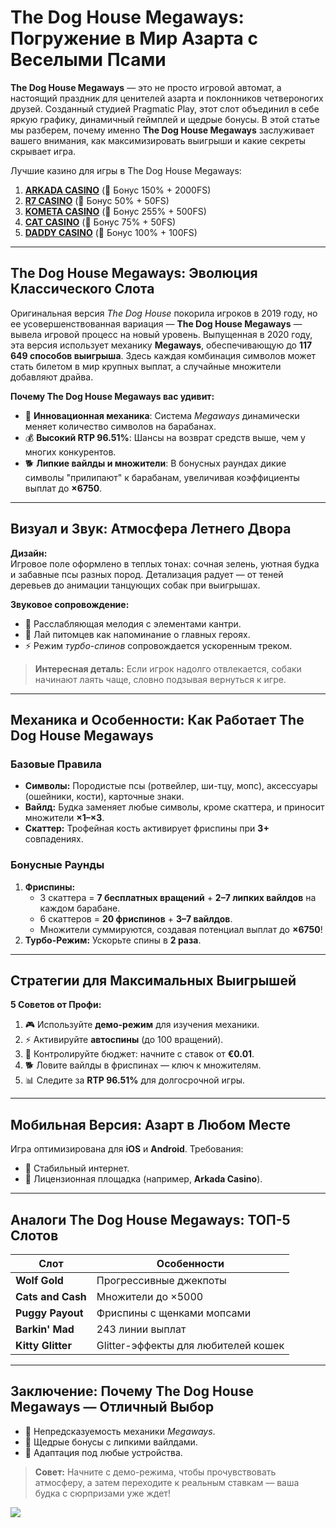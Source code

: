 # The Dog House Megaways: Погружение в Мир Азарта с Веселыми Псами

**The Dog House Megaways** — это не просто игровой автомат, а настоящий праздник для ценителей азарта и поклонников четвероногих друзей. Созданный студией Pragmatic Play, этот слот объединил в себе яркую графику, динамичный геймплей и щедрые бонусы. В этой статье мы разберем, почему именно **The Dog House Megaways** заслуживает вашего внимания, как максимизировать выигрыши и какие секреты скрывает игра.

Лучшие казино для игры в The Dog House Megaways:

1. **[ARKADA CASINO](https://clck.ru/3Hr27o "ARKADA CASINO")** (🎁 Бонус 150% + 2000FS)
2. **[R7 CASINO](https://clck.ru/3HsT58 "R7 CASINO")** (🎁 Бонус 50% + 50FS)
3. **[KOMETA CASINO](https://clck.ru/3JHf2X "KOMETA CASINO")** (🎁 Бонус 255% + 500FS)
4. **[CAT CASINO](https://clck.ru/3HsTGi "CAT CASINO")** (🎁 Бонус 75% + 50FS)
5. **[DADDY CASINO](https://clck.ru/3HsTSj "DADDY CASINO")** (🎁 Бонус 100% + 100FS)

---

## The Dog House Megaways: Эволюция Классического Слота
Оригинальная версия *The Dog House* покорила игроков в 2019 году, но ее усовершенствованная вариация — **The Dog House Megaways** — вывела игровой процесс на новый уровень. Выпущенная в 2020 году, эта версия использует механику **Megaways**, обеспечивающую до **117 649 способов выигрыша**. Здесь каждая комбинация символов может стать билетом в мир крупных выплат, а случайные множители добавляют драйва.

**Почему The Dog House Megaways вас удивит:**
- 🎰 **Инновационная механика**: Система *Megaways* динамически меняет количество символов на барабанах.
- 💰 **Высокий RTP 96.51%**: Шансы на возврат средств выше, чем у многих конкурентов.
- 🐕 **Липкие вайлды и множители**: В бонусных раундах дикие символы "прилипают" к барабанам, увеличивая коэффициенты выплат до **×6750**.

---

## Визуал и Звук: Атмосфера Летнего Двора
**Дизайн:**  
Игровое поле оформлено в теплых тонах: сочная зелень, уютная будка и забавные псы разных пород. Детализация радует — от теней деревьев до анимации танцующих собак при выигрышах.

**Звуковое сопровождение:**
- 🎵 Расслабляющая мелодия с элементами кантри.
- 🐾 Лай питомцев как напоминание о главных героях.
- ⚡ Режим *турбо-спинов* сопровождается ускоренным треком.

> **Интересная деталь:** Если игрок надолго отвлекается, собаки начинают лаять чаще, словно подзывая вернуться к игре.

---

## Механика и Особенности: Как Работает The Dog House Megaways
### Базовые Правила
- **Символы:** Породистые псы (ротвейлер, ши-тцу, мопс), аксессуары (ошейники, кости), карточные знаки.
- **Вайлд:** Будка заменяет любые символы, кроме скаттера, и приносит множители **×1–×3**.
- **Скаттер:** Трофейная кость активирует фриспины при **3+** совпадениях.

### Бонусные Раунды
1. **Фриспины:**  
   - 3 скаттера = **7 бесплатных вращений** + **2–7 липких вайлдов** на каждом барабане.  
   - 6 скаттеров = **20 фриспинов** + **3–7 вайлдов**.  
   - Множители суммируются, создавая потенциал выплат до **×6750**!
2. **Турбо-Режим:** Ускорьте спины в **2 раза**.

---

## Стратегии для Максимальных Выигрышей
**5 Советов от Профи:**
1. 🎮 Используйте **демо-режим** для изучения механики.
2. ⚡ Активируйте **автоспины** (до 100 вращений).
3. 💸 Контролируйте бюджет: начните с ставок от **€0.01**.
4. 🐕 Ловите вайлды в фриспинах — ключ к множителям.
5. 📊 Следите за **RTP 96.51%** для долгосрочной игры.

---

## Мобильная Версия: Азарт в Любом Месте
Игра оптимизирована для **iOS** и **Android**. Требования:
- 📶 Стабильный интернет.
- 🏦 Лицензионная площадка (например, **Arkada Casino**).

---

## Аналоги The Dog House Megaways: ТОП-5 Слотов
| Слот                | Особенности                     |
|----------------------|---------------------------------|
| **Wolf Gold**        | Прогрессивные джекпоты         |
| **Cats and Cash**    | Множители до ×5000             |
| **Puggy Payout**     | Фриспины с щенками мопсами     |
| **Barkin' Mad**      | 243 линии выплат               |
| **Kitty Glitter**    | Glitter-эффекты для любителей кошек |

---

## Заключение: Почему The Dog House Megaways — Отличный Выбор
- 🎰 Непредсказуемость механики *Megaways*.
- 🤑 Щедрые бонусы с липкими вайлдами.
- 📱 Адаптация под любые устройства.

> **Совет:** Начните с демо-режима, чтобы прочувствовать атмосферу, а затем переходите к реальным ставкам — ваша будка с сюрпризами уже ждет!

[![](https://i.ibb.co/tMWstCZ2/Dog-House-1000x800.jpg)](https://clck.ru/3Hr27o)
